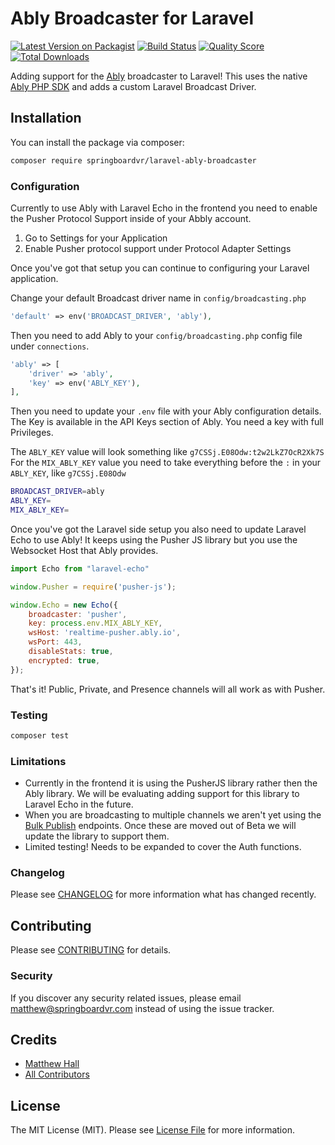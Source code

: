 # Ably Broadcaster for Laravel

[![Latest Version on Packagist](https://img.shields.io/packagist/v/springboardvr/laravel-ably-broadcaster.svg?style=flat-square)](https://packagist.org/packages/springboardvr/laravel-ably-broadcaster)
[![Build Status](https://img.shields.io/travis/springboardvr/laravel-ably-broadcaster/master.svg?style=flat-square)](https://travis-ci.org/springboardvr/laravel-ably-broadcaster)
[![Quality Score](https://img.shields.io/scrutinizer/g/springboardvr/laravel-ably-broadcaster.svg?style=flat-square)](https://scrutinizer-ci.com/g/springboardvr/laravel-ably-broadcaster)
[![Total Downloads](https://img.shields.io/packagist/dt/springboardvr/laravel-ably-broadcaster.svg?style=flat-square)](https://packagist.org/packages/springboardvr/laravel-ably-broadcaster)

Adding support for the [Ably](https://ably.io) broadcaster to Laravel! This uses the native [Ably PHP SDK](https://github.com/ably/ably-php) and adds a custom Laravel Broadcast Driver.

## Installation

You can install the package via composer:

```bash
composer require springboardvr/laravel-ably-broadcaster
```



### Configuration
Currently to use Ably with Laravel Echo in the frontend you need to enable the Pusher Protocol Support inside of your Abbly account.

1. Go to Settings for your Application
2. Enable Pusher protocol support under Protocol Adapter Settings

Once you've got that setup you can continue to configuring your Laravel application.

Change your default Broadcast driver name in `config/broadcasting.php` 
```php
'default' => env('BROADCAST_DRIVER', 'ably'),
```

Then you need to add Ably to your `config/broadcasting.php` config file under `connections`.

```php
'ably' => [
    'driver' => 'ably',
    'key' => env('ABLY_KEY'),
],
```

Then you need to update your `.env` file with your Ably configuration details. The Key is available in the API Keys section of Ably. You need a key with full Privileges. 

The `ABLY_KEY` value will look something like `g7CSSj.E08Odw:t2w2LkZ7OcR2Xk7S`
For the `MIX_ABLY_KEY` value you need to take everything before the `:` in your `ABLY_KEY`, like `g7CSSj.E08Odw` 
  
```bash
BROADCAST_DRIVER=ably
ABLY_KEY=
MIX_ABLY_KEY=
```

Once you've got the Laravel side setup you also need to update Laravel Echo to use Ably! It keeps using the Pusher JS library but you use the Websocket Host that Ably provides.


```javascript
import Echo from "laravel-echo"

window.Pusher = require('pusher-js');

window.Echo = new Echo({
    broadcaster: 'pusher',
    key: process.env.MIX_ABLY_KEY,
    wsHost: 'realtime-pusher.ably.io',
    wsPort: 443,
    disableStats: true,
    encrypted: true,
});
```

That's it! Public, Private, and Presence channels will all work as with Pusher.

### Testing
``` bash
composer test
```

### Limitations
- Currently in the frontend it is using the PusherJS library rather then the Ably library. We will be evaluating adding support for this library to Laravel Echo in the future.
- When you are broadcasting to multiple channels we aren't yet using the [Bulk Publish](https://www.ably.io/documentation/rest-api/beta#batch-publish) endpoints. Once these are moved out of Beta we will update the library to support them.
- Limited testing! Needs to be expanded to cover the Auth functions. 

### Changelog

Please see [CHANGELOG](CHANGELOG.md) for more information what has changed recently.

## Contributing

Please see [CONTRIBUTING](CONTRIBUTING.md) for details.

### Security

If you discover any security related issues, please email matthew@springboardvr.com instead of using the issue tracker.

## Credits

- [Matthew Hall](https://github.com/springboardvr)
- [All Contributors](../../contributors)

## License

The MIT License (MIT). Please see [License File](LICENSE.md) for more information.
